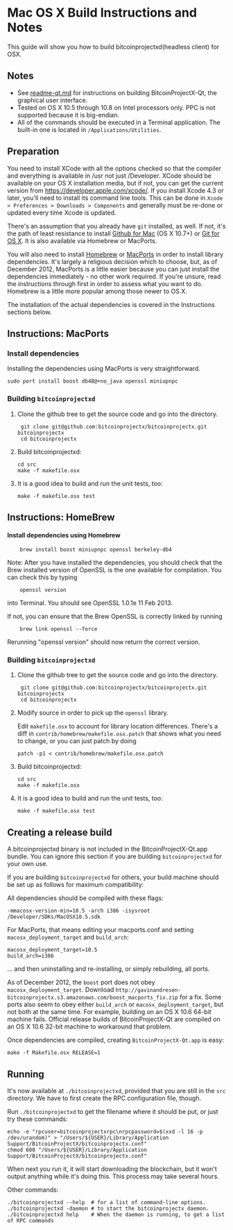 Mac OS X Build Instructions and Notes
====================================
This guide will show you how to build bitcoinprojectxd(headless client) for OSX.

Notes
-----

* See [readme-qt.md](readme-qt.md) for instructions on building BitcoinProjectX-Qt, the
graphical user interface.
* Tested on OS X 10.5 through 10.8 on Intel processors only. PPC is not
supported because it is big-endian.
* All of the commands should be executed in a Terminal application. The
built-in one is located in `/Applications/Utilities`.

Preparation
-----------

You need to install XCode with all the options checked so that the compiler
and everything is available in /usr not just /Developer. XCode should be
available on your OS X installation media, but if not, you can get the
current version from https://developer.apple.com/xcode/. If you install
Xcode 4.3 or later, you'll need to install its command line tools. This can
be done in `Xcode > Preferences > Downloads > Components` and generally must
be re-done or updated every time Xcode is updated.

There's an assumption that you already have `git` installed, as well. If
not, it's the path of least resistance to install [Github for Mac](https://mac.github.com/)
(OS X 10.7+) or
[Git for OS X](https://code.google.com/p/git-osx-installer/). It is also
available via Homebrew or MacPorts.

You will also need to install [Homebrew](http://mxcl.github.io/homebrew/)
or [MacPorts](https://www.macports.org/) in order to install library
dependencies. It's largely a religious decision which to choose, but, as of
December 2012, MacPorts is a little easier because you can just install the
dependencies immediately - no other work required. If you're unsure, read
the instructions through first in order to assess what you want to do.
Homebrew is a little more popular among those newer to OS X.

The installation of the actual dependencies is covered in the Instructions
sections below.

Instructions: MacPorts
----------------------

### Install dependencies

Installing the dependencies using MacPorts is very straightforward.

    sudo port install boost db48@+no_java openssl miniupnpc

### Building `bitcoinprojectxd`

1. Clone the github tree to get the source code and go into the directory.

        git clone git@github.com:bitcoinprojectx/bitcoinprojectx.git bitcoinprojectx
        cd bitcoinprojectx

2.  Build bitcoinprojectxd:

        cd src
        make -f makefile.osx

3.  It is a good idea to build and run the unit tests, too:

        make -f makefile.osx test

Instructions: HomeBrew
----------------------

#### Install dependencies using Homebrew

        brew install boost miniupnpc openssl berkeley-db4

Note: After you have installed the dependencies, you should check that the Brew installed version of OpenSSL is the one available for compilation. You can check this by typing

        openssl version

into Terminal. You should see OpenSSL 1.0.1e 11 Feb 2013.

If not, you can ensure that the Brew OpenSSL is correctly linked by running

        brew link openssl --force

Rerunning "openssl version" should now return the correct version.

### Building `bitcoinprojectxd`

1. Clone the github tree to get the source code and go into the directory.

        git clone git@github.com:bitcoinprojectx/bitcoinprojectx.git bitcoinprojectx
        cd bitcoinprojectx

2.  Modify source in order to pick up the `openssl` library.

    Edit `makefile.osx` to account for library location differences. There's a
    diff in `contrib/homebrew/makefile.osx.patch` that shows what you need to
    change, or you can just patch by doing

        patch -p1 < contrib/homebrew/makefile.osx.patch

3.  Build bitcoinprojectxd:

        cd src
        make -f makefile.osx

4.  It is a good idea to build and run the unit tests, too:

        make -f makefile.osx test

Creating a release build
------------------------

A bitcoinprojectxd binary is not included in the BitcoinProjectX-Qt.app bundle. You can ignore
this section if you are building `bitcoinprojectxd` for your own use.

If you are building `bitcoinprojectxd` for others, your build machine should be set up
as follows for maximum compatibility:

All dependencies should be compiled with these flags:

    -mmacosx-version-min=10.5 -arch i386 -isysroot /Developer/SDKs/MacOSX10.5.sdk

For MacPorts, that means editing your macports.conf and setting
`macosx_deployment_target` and `build_arch`:

    macosx_deployment_target=10.5
    build_arch=i386

... and then uninstalling and re-installing, or simply rebuilding, all ports.

As of December 2012, the `boost` port does not obey `macosx_deployment_target`.
Download `http://gavinandresen-bitcoinprojectx.s3.amazonaws.com/boost_macports_fix.zip`
for a fix. Some ports also seem to obey either `build_arch` or
`macosx_deployment_target`, but not both at the same time. For example, building
on an OS X 10.6 64-bit machine fails. Official release builds of BitcoinProjectX-Qt are
compiled on an OS X 10.6 32-bit machine to workaround that problem.

Once dependencies are compiled, creating `BitcoinProjectX-Qt.app` is easy:

    make -f Makefile.osx RELEASE=1

Running
-------

It's now available at `./bitcoinprojectxd`, provided that you are still in the `src`
directory. We have to first create the RPC configuration file, though.

Run `./bitcoinprojectxd` to get the filename where it should be put, or just try these
commands:

    echo -e "rpcuser=bitcoinprojectxrpc\nrpcpassword=$(xxd -l 16 -p /dev/urandom)" > "/Users/${USER}/Library/Application Support/BitcoinProjectX/bitcoinprojectx.conf"
    chmod 600 "/Users/${USER}/Library/Application Support/BitcoinProjectX/bitcoinprojectx.conf"

When next you run it, it will start downloading the blockchain, but it won't
output anything while it's doing this. This process may take several hours.

Other commands:

    ./bitcoinprojectxd --help  # for a list of command-line options.
    ./bitcoinprojectxd -daemon # to start the bitcoinprojectx daemon.
    ./bitcoinprojectxd help    # When the daemon is running, to get a list of RPC commands
